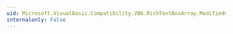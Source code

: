 ```yaml
---
uid: Microsoft.VisualBasic.Compatibility.VB6.RichTextBoxArray.ModifiedChanged
internalonly: False
---
```

